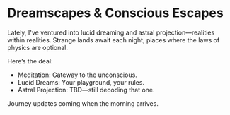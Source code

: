 # Dreamscapes & Conscious Escapes

Lately, I've ventured into lucid dreaming and astral projection—realities within realities. Strange lands await each night, places where the laws of physics are optional.

Here’s the deal:

- Meditation: Gateway to the unconscious.
- Lucid Dreams: Your playground, your rules.
- Astral Projection: TBD—still decoding that one.

Journey updates coming when the morning arrives.